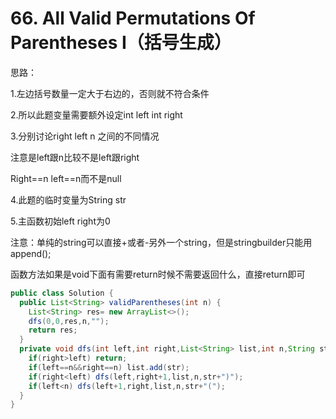# 66. All Valid Permutations Of Parentheses I（括号生成）

思路：

1.左边括号数量一定大于右边的，否则就不符合条件

2.所以此题变量需要额外设定int left int right

3.分别讨论right left n 之间的不同情况

注意是left跟n比较不是left跟right

Right==n left==n而不是null

4.此题的临时变量为String str

5.主函数初始left right为0

注意：单纯的string可以直接+或者-另外一个string，但是stringbuilder只能用append();

函数方法如果是void下面有需要return时候不需要返回什么，直接return即可

```java
public class Solution {
  public List<String> validParentheses(int n) {
    List<String> res= new ArrayList<>();
    dfs(0,0,res,n,"");
    return res;
  }
  private void dfs(int left,int right,List<String> list,int n,String str){
    if(right>left) return;
    if(left==n&&right==n) list.add(str);
    if(right<left) dfs(left,right+1,list,n,str+")");
    if(left<n) dfs(left+1,right,list,n,str+"(");
  }
}
